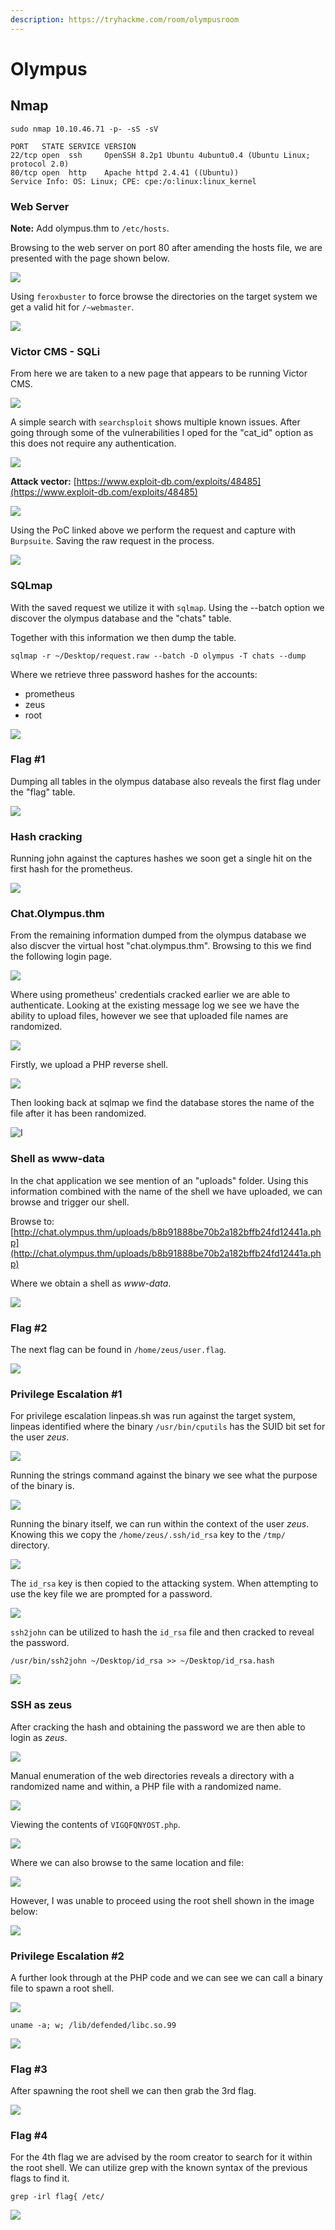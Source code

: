 ```yaml
---
description: https://tryhackme.com/room/olympusroom
---
```


# Olympus

## Nmap

```
sudo nmap 10.10.46.71 -p- -sS -sV                                          

PORT   STATE SERVICE VERSION
22/tcp open  ssh     OpenSSH 8.2p1 Ubuntu 4ubuntu0.4 (Ubuntu Linux; protocol 2.0)
80/tcp open  http    Apache httpd 2.4.41 ((Ubuntu))
Service Info: OS: Linux; CPE: cpe:/o:linux:linux_kernel
```

### Web Server

**Note:** Add olympus.thm to `/etc/hosts`.

Browsing to the web server on port 80 after amending the hosts file, we are presented with the page shown below.

![](<../../../.gitbook/assets/image (7) (3).png>)

Using `feroxbuster` to force browse the directories on the target system we get a valid hit for `/~webmaster`.

![](<../../../.gitbook/assets/image (11) (2) (1).png>)

### Victor CMS - SQLi

From here we are taken to a new page that appears to be running Victor CMS.

![](<../../../.gitbook/assets/image (1) (3) (1).png>)

A simple search with `searchsploit` shows multiple known issues. After going through some of the vulnerabilities I oped for the "cat\_id" option as this does not require any authentication.

![](<../../../.gitbook/assets/image (26) (2).png>)

**Attack vector:** [https://www.exploit-db.com/exploits/48485](https://www.exploit-db.com/exploits/48485)

![](<../../../.gitbook/assets/image (8) (1) (1).png>)

Using the PoC linked above we perform the request and capture with `Burpsuite`. Saving the raw request in the process.

![](<../../../.gitbook/assets/image (10) (2).png>)

### SQLmap

With the saved request we utilize it with `sqlmap`. Using the --batch option we discover the olympus database and the "chats" table.&#x20;

Together with this information we then dump the table.

```
sqlmap -r ~/Desktop/request.raw --batch -D olympus -T chats --dump
```

Where we retrieve three password hashes for the accounts:

* prometheus
* zeus
* root

![](<../../../.gitbook/assets/image (32) (2).png>)

### Flag #1

Dumping all tables in the olympus database also reveals the first flag under the "flag" table.

![](<../../../.gitbook/assets/image (2) (3).png>)

### Hash cracking

Running john against the captures hashes we soon get a single hit on the first hash for the prometheus.

![](<../../../.gitbook/assets/image (22) (2) (1).png>)

### Chat.Olympus.thm

From the remaining information dumped from the olympus database we also discver the virtual host "chat.olympus.thm". Browsing to this we find the following login page.

![](<../../../.gitbook/assets/image (15) (3).png>)

Where using prometheus' credentials cracked earlier we are able to authenticate. Looking at the existing message log we see we have the ability to upload files, however we see that uploaded file names are randomized.

![](<../../../.gitbook/assets/image (34).png>)

Firstly, we upload a PHP reverse shell.

![](<../../../.gitbook/assets/image (18) (3) (1).png>)

Then looking back at sqlmap we find the database stores the name of the file after it has been randomized.

![I](<../../../.gitbook/assets/image (21) (2).png>)

### Shell as www-data

In the chat application we see mention of an "uploads" folder. Using this information combined with the name of the shell we have uploaded, we can browse and trigger our shell.

Browse to:[http://chat.olympus.thm/uploads/b8b91888be70b2a182bffb24fd12441a.php](http://chat.olympus.thm/uploads/b8b91888be70b2a182bffb24fd12441a.php)

Where we obtain a shell as _www-data_.

![](<../../../.gitbook/assets/image (36).png>)

### Flag #2

The next flag can be found in `/home/zeus/user.flag`.

![](<../../../.gitbook/assets/image (30).png>)

### Privilege Escalation #1

For privilege escalation linpeas.sh was run against the target system, linpeas identified  where the binary `/usr/bin/cputils` has the SUID bit set for the user _zeus_.

![](<../../../.gitbook/assets/image (13) (1) (1).png>)

Running the strings command against the binary we see what the purpose of the binary is.

![](<../../../.gitbook/assets/image (5) (4).png>)

Running the binary itself, we can run within the context of the user _zeus_. Knowing this we copy the `/home/zeus/.ssh/id_rsa` key to the `/tmp/` directory.

![](<../../../.gitbook/assets/image (13) (3).png>)

The `id_rsa` key is then copied to the attacking system. When attempting to use the key file we are prompted for a password.

![](<../../../.gitbook/assets/image (27) (2).png>)

`ssh2john` can be utilized to hash the `id_rsa` file and then cracked to reveal the password.

```
/usr/bin/ssh2john ~/Desktop/id_rsa >> ~/Desktop/id_rsa.hash
```

![](<../../../.gitbook/assets/image (29) (2).png>)

### SSH as zeus

After cracking the hash and obtaining the password we are then able to login as _zeus_.

![](<../../../.gitbook/assets/image (20) (2).png>)

Manual enumeration of the web directories reveals a directory with a randomized name and within, a PHP file with a randomized name.

![](<../../../.gitbook/assets/image (24) (2).png>)

Viewing the contents of `VIGQFQNYOST.php`.

![](<../../../.gitbook/assets/image (17) (3).png>)

Where we can also browse to the same location and file:

![](<../../../.gitbook/assets/image (16) (2) (1).png>)

However, I was unable to proceed using the root shell shown in the image below:

![](<../../../.gitbook/assets/image (23) (2) (1) (1).png>)

### Privilege Escalation #2

A further look through at the PHP code and we can see we can call a binary file to spawn a root shell.

![](<../../../.gitbook/assets/image (31).png>)

```
uname -a; w; /lib/defended/libc.so.99
```

![](<../../../.gitbook/assets/image (33) (2).png>)

### Flag #3

After spawning the root shell we can then grab the 3rd flag.

![](<../../../.gitbook/assets/image (19) (2).png>)

### Flag #4

For the 4th flag we are advised by the room creator to search for it within the root shell. We can utilize grep with the known syntax of the previous flags to find it.

```
grep -irl flag{ /etc/
```

![](<../../../.gitbook/assets/image (4) (3).png>)

